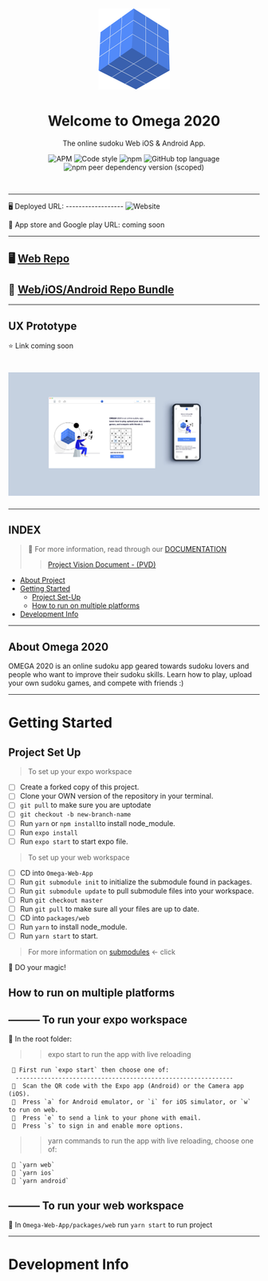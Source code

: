 <h1 align="center"><img src="assets/omega-logo.png" /></h1>

<h1 align="center">Welcome to Omega 2020</h1>
<p align="center">The online sudoku Web iOS & Android App.</p>

<div align="center">

![APM](https://img.shields.io/apm/l/vim-mode?style=for-the-badge)
![Code style](https://img.shields.io/badge/code_style-prettier-ff69b4.svg?style=for-the-badge)
![npm](https://img.shields.io/npm/v/npm?style=for-the-badge)
![GitHub top language](https://img.shields.io/github/languages/top/JessicaDosseh/Omega-Expo?color=yellow&style=for-the-badge)
![npm peer dependency version (scoped)](https://img.shields.io/npm/dependency-version/eslint-config/dev/eslint?color=blueviolet&style=for-the-badge)


</div>

<br>

---

:desktop_computer: Deployed URL: ------------------ ![Website](https://img.shields.io/website?color=green&style=flat-square&url=https%3A%2F%2Fomega2020.netlify.app%2F)

:iphone: App store and Google play URL: coming soon


---

## :desktop_computer:  [Web Repo](https://github.com/JessicaDosseh/Omega-Web-App.git)  

## :iphone: [Web/iOS/Android Repo Bundle](https://github.com/JessicaDosseh/Omega-Expo.git) 

---

## UX Prototype
:star: Link coming soon

<h1 align="center"><img src="assets/web-mobile-app.png" /></h1>

---

## INDEX

>  📂 For more information, read through our [DOCUMENTATION](https://github.com/JessicaDosseh/Omega-Expo/tree/master/DOCUMENTATION)
>> [Project Vision Document - (PVD)](https://github.com/JessicaDosseh/Omega-Web-App/blob/master/DOCUMENTATION/0.0.1.DOCS/PVD.md)

- [About Project](#about-omega-2020) 
- [Getting Started](#getting-started) 
    - [Project Set-Up](#project-set-up)
    - [How to run on multiple platforms](#how-to-run-on-multiple-platforms) 
- [Development Info](#development-info) 
 

---

## About Omega 2020

OMEGA 2020 is an online sudoku app geared towards sudoku lovers and people who want to improve their sudoku skills.
Learn how to play, upload your own sudoku games, and compete with friends :)

---

# Getting Started

## Project Set Up

> To set up your expo workspace 
- [ ] Create a forked copy of this project.
- [ ] Clone your OWN version of the repository in your terminal. 
- [ ] `git pull` to make sure you are uptodate  
- [ ] `git checkout -b new-branch-name`
- [ ] Run `yarn` or `npm install`to install node_module.
- [ ] Run `expo install`
- [ ] Run `expo start` to start expo file. 

> To set up your web workspace 
- [ ] CD into `Omega-Web-App`
- [ ] Run `git submodule init` to initialize the submodule found in packages. 
- [ ] Run `git submodule update` to pull submodule files into your workspace. 
- [ ] Run `git checkout master`
- [ ] Run `git pull` to make sure all your files are up to date. 
- [ ] CD into `packages/web`
- [ ] Run `yarn` to install node_module.
- [ ] Run `yarn start` to start.

> For more information on [submodules](https://chrisjean.com/git-submodules-adding-using-removing-and-updating/) <- click

:rocket:  DO your magic! 

## How to run on multiple platforms
 
## ——— To run your expo workspace
🚦 In the root folder: 

>> expo start to run the app with live reloading

     🔸 First run `expo start` then choose one of:
      -------------------------------------------------------------
     🔸  Scan the QR code with the Expo app (Android) or the Camera app (iOS).
     🔸  Press `a` for Android emulator, or `i` for iOS simulator, or `w` to run on web.
     🔸  Press `e` to send a link to your phone with email.
     🔸  Press `s` to sign in and enable more options.

>> yarn commands to run the app with live reloading, choose one of:

     🔸 `yarn web`
     🔸 `yarn ios`
     🔸 `yarn android`


## ——— To run your web workspace
🚦 In `Omega-Web-App/packages/web` run `yarn start` to run project

---

# Development Info


